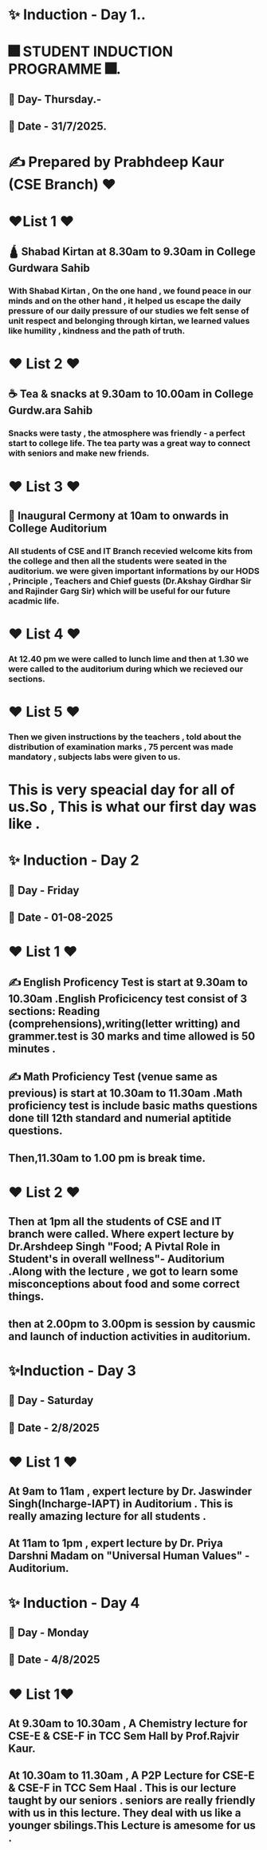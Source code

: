 # ✨  Induction - Day 1..
# 🎆 STUDENT INDUCTION PROGRAMME 🎆.
## 📅 Day- Thursday.-
## 📅 Date - 31/7/2025.
# ✍️ Prepared by Prabhdeep Kaur (CSE Branch) ❤️
# ❤️List 1 ❤️
## 🛕 Shabad Kirtan at 8.30am to 9.30am in College Gurdwara Sahib 
### With Shabad Kirtan , On the one hand , we found peace in our minds and on the other hand , it helped us escape the daily pressure of our daily pressure of our studies we felt sense of unit respect and belonging  through kirtan, we learned values like humility , kindness and the path of truth.
# ❤️ List 2 ❤️
## ☕ Tea & snacks at 9.30am to 10.00am in College Gurdw.ara Sahib
### Snacks were tasty , the atmosphere was friendly - a perfect start to college life. The tea party was a great way to connect with seniors and make new friends.
# ❤️ List 3 ❤️
## 🎤 Inaugural Cermony at 10am to onwards in College Auditorium
### All students of CSE and IT Branch recevied welcome kits from the college and then all the students were seated in the auditorium. we were given important informations by our HODS , Principle , Teachers and Chief guests (Dr.Akshay Girdhar Sir and Rajinder Garg Sir) which will be useful for our future acadmic life.
# ❤️ List 4 ❤️
### At 12.40 pm we were called to lunch lime and then at 1.30 we were called to the auditorium during which we recieved our sections.
# ❤️ List 5 ❤️ 
### Then we given instructions by the teachers , told about the distribution of examination marks , 75 percent was made mandatory , subjects labs were given to us.
# This is very speacial day for all of us.So , This is what our first day was like .
# ✨ Induction - Day 2
## 📅 Day - Friday 
 ## 📅 Date - 01-08-2025  
# ❤️ List  1 ❤️ 
##  ✍️ English Proficency Test is start at 9.30am to 10.30am .English Proficicency test consist of 3 sections: Reading (comprehensions),writing(letter writting) and grammer.test is 30 marks and time allowed is 50 minutes .
## ✍️ Math Proficiency Test (venue same as previous) is start at 10.30am to 11.30am .Math proficiency test is include basic maths questions done till 12th standard and numerial aptitide questions.
## Then,11.30am to 1.00 pm is break time.
#  ❤️ List 2 ❤️
## Then at 1pm all the students of CSE and IT branch were called. Where expert lecture by Dr.Arshdeep Singh "Food; A Pivtal Role in Student's in overall wellness"- Auditorium .Along with the lecture , we got to learn some misconceptions about food and some correct things.
## then at 2.00pm to 3.00pm is session by causmic and launch of induction activities in auditorium.
#  ✨Induction - Day 3 
## 📅 Day - Saturday
## 📅 Date - 2/8/2025
#  ❤️ List 1 ❤️
## At 9am to 11am , expert lecture by Dr. Jaswinder Singh(Incharge-IAPT) in Auditorium . This is really amazing lecture for all students .
## At 11am to 1pm , expert lecture by Dr. Priya Darshni Madam on "Universal Human Values" -Auditorium.
# ✨ Induction - Day 4
## 📅 Day - Monday
## 📅 Date - 4/8/2025
# ❤️ List 1❤️
## At 9.30am to 10.30am , A Chemistry lecture for CSE-E & CSE-F in TCC Sem Hall by Prof.Rajvir Kaur. 
## At 10.30am to 11.30am , A P2P Lecture for CSE-E & CSE-F in TCC Sem Haal . This is our lecture taught by our seniors . seniors are really friendly with us in this lecture. They deal with us like a younger sbilings.This Lecture is amesome for us .
